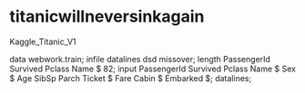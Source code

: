 # titanicwillneversinkagain
Kaggle_Titanic_V1


data webwork.train;
infile datalines dsd missover;
length PassengerId Survived Pclass Name $ 82;
input PassengerId Survived Pclass Name $ Sex $ Age SibSp Parch Ticket $ Fare Cabin $ Embarked $;
datalines;
